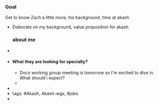 ### Goal

Get to know Zach a little more, his background, time at akash
- Elaborate on my background, value proposition for akash
  ### about me
-
- #### What they are looking for specially?
	- Docs working group meeting is tomorrow so I'm excited to dive in. What should i expect?
	-
-
- tags: #Akash, Akash-wgs, #jobs
-
